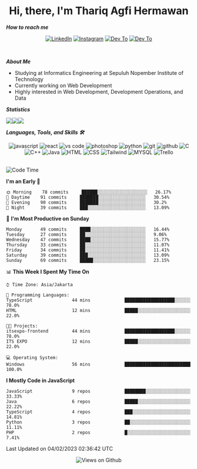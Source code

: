 <div align="center">
  <h1>Hi, there, I'm Thariq Agfi Hermawan</h1>
</div>


***How to reach me***
<p align='center'>
   <a href="https://www.linkedin.com/in/thariqagfihermawan" target="_blank"><img src="https://img.shields.io/badge/LinkedIn-0077B5?style=for-the-badge&logo=linkedin&logoColor=white" alt="LinkedIn"></a>
   <a href="https://www.instagram.com/thoriqagfi" target="_blank"><img src="https://img.shields.io/badge/Instagram-E4405F?style=for-the-badge&logo=instagram&logoColor=white" alt="Instagram"></a>
   <a href="https://medium.com/@thoriq.aghfi60" target="_blank"><img src="https://img.shields.io/badge/Medium-12100E?style=for-the-badge&logo=medium&logoColor=white" alt="Dev To"></a>
   <a href="https://linktr.ee/thoriqagfi" target="_blank"><img src="https://img.shields.io/badge/linktree-1de9b6?style=for-the-badge&logo=linktree&logoColor=white" alt="Dev To"></a>
</p>

<br>

***About Me***
- Studying at Informatics Engineering at Sepuluh Nopember Institute of Technology
- Currently working on Web Development
- Highly interested in Web Development, Development Operations, and Data

***Statistics***

<!-- [![GitHub Streak](http://github-readme-streak-stats.herokuapp.com?user=thoriqagfi&theme=dark)](https://git.io/streak-stats) -->

<div align="center">
  <div style="display: flex;">
    <img src="http://github-readme-streak-stats.herokuapp.com?user=thoriqagfi&theme=chartreuse-dark"/>
    <img src="https://github-readme-stats.vercel.app/api/top-langs/?username=thoriqagfi&layout=compact&&theme=chartreuse-dark&langs_count=8)](https://github.com/thoriqagfi"/>
    <img src="https://github-readme-stats.vercel.app/api?username=thoriqagfi&show_icons=true&theme=chartreuse-dark"/>
  </div>
</div>

<!-- [![Top Langs](https://github-readme-stats.vercel.app/api/top-langs/?username=thoriqagfi&layout=compact&&theme=chartreuse-dark&langs_count=8)](https://github.com/thoriqagfi)
< ![Agfi's GitHub stats](https://github-readme-stats.vercel.app/api?username=thoriqagfi&show_icons=true&theme=chartreuse-dark) -->

***Languages, Tools, and Skills 🛠***

  <div align="center">
    <img src="https://img.shields.io/badge/JavaScript-F7DF1E?style=for-the-badge&logo=javascript&logoColor=black" alt="javascript" />
    <img src="https://img.shields.io/badge/React-61DAFB?style=for-the-badge&logo=react&logoColor=black" alt="react" />
    <img src="https://img.shields.io/badge/vs%20code-007ACC?style=for-the-badge&logo=visual%20studio%20code&logoColor=white" alt="vs code" />
    <img src="https://img.shields.io/badge/adobe%20photoshop-31A8FF?style=for-the-badge&logo=adobe%20photoshop&logoColor=white" alt="photoshop" />
    <img src="https://img.shields.io/badge/python-3776AB?style=for-the-badge&logo=python&logoColor=white" alt="python" />
    <img src="https://img.shields.io/badge/Git-F05032?style=for-the-badge&logo=git&logoColor=white" alt="git" />
    <img src="https://img.shields.io/badge/GitHub-100000?style=for-the-badge&logo=github&logoColor=white" alt="github" />
    <img src="https://img.shields.io/badge/c-%2300599C.svg?style=for-the-badge&logo=c&logoColor=white" alt="C" />
    <img src="https://img.shields.io/badge/c++-%2300599C.svg?style=for-the-badge&logo=c%2B%2B&logoColor=white" alt="C++" />
    <img src="https://img.shields.io/badge/Java-ED8B00?style=for-the-badge&logo=java&logoColor=white" alt="Java"/>
    <img src="https://img.shields.io/badge/HTML5-E34F26?style=for-the-badge&logo=html5&logoColor=white" alt="HTML" />
    <img src="https://img.shields.io/badge/CSS-239120?&style=for-the-badge&logo=css3&logoColor=white" alt ="CSS" />
    <img src="https://img.shields.io/badge/tailwindcss-%2338B2AC.svg?style=for-the-badge&logo=tailwind-css&logoColor=white" alt="Tailwind" />
    <img src="https://img.shields.io/badge/MySQL-00000F?style=for-the-badge&logo=mysql&logoColor=white" alt="MYSQL" />
    <img src="https://img.shields.io/badge/Trello-%23026AA7.svg?style=for-the-badge&logo=Trello&logoColor=white" alt="Trello" />
  </div><br>

<!--START_SECTION:waka-->
![Code Time](http://img.shields.io/badge/Code%20Time-117%20hrs%2019%20mins-blue)

**I'm an Early 🐤** 

```text
🌞 Morning    78 commits     ██████░░░░░░░░░░░░░░░░░░░   26.17% 
🌆 Daytime    91 commits     ███████░░░░░░░░░░░░░░░░░░   30.54% 
🌃 Evening    90 commits     ███████░░░░░░░░░░░░░░░░░░   30.2% 
🌙 Night      39 commits     ███░░░░░░░░░░░░░░░░░░░░░░   13.09%

```
📅 **I'm Most Productive on Sunday** 

```text
Monday       49 commits     ████░░░░░░░░░░░░░░░░░░░░░   16.44% 
Tuesday      27 commits     ██░░░░░░░░░░░░░░░░░░░░░░░   9.06% 
Wednesday    47 commits     ████░░░░░░░░░░░░░░░░░░░░░   15.77% 
Thursday     33 commits     ██░░░░░░░░░░░░░░░░░░░░░░░   11.07% 
Friday       34 commits     ██░░░░░░░░░░░░░░░░░░░░░░░   11.41% 
Saturday     39 commits     ███░░░░░░░░░░░░░░░░░░░░░░   13.09% 
Sunday       69 commits     █████░░░░░░░░░░░░░░░░░░░░   23.15%

```


📊 **This Week I Spent My Time On** 

```text
⌚︎ Time Zone: Asia/Jakarta

💬 Programming Languages: 
TypeScript               44 mins             ███████████████████░░░░░░   78.0% 
HTML                     12 mins             █████░░░░░░░░░░░░░░░░░░░░   22.0%

🐱‍💻 Projects: 
itsexpo-frontend         44 mins             ███████████████████░░░░░░   78.0% 
ITS EXPO                 12 mins             █████░░░░░░░░░░░░░░░░░░░░   22.0%

💻 Operating System: 
Windows                  56 mins             █████████████████████████   100.0%

```

**I Mostly Code in JavaScript** 

```text
JavaScript               9 repos             ████████░░░░░░░░░░░░░░░░░   33.33% 
Java                     6 repos             █████░░░░░░░░░░░░░░░░░░░░   22.22% 
TypeScript               4 repos             ███░░░░░░░░░░░░░░░░░░░░░░   14.81% 
Python                   3 repos             ██░░░░░░░░░░░░░░░░░░░░░░░   11.11% 
PHP                      2 repos             █░░░░░░░░░░░░░░░░░░░░░░░░   7.41%

```



 Last Updated on 04/02/2023 02:36:42 UTC
<!--END_SECTION:waka-->

<div align="center">
<img src="https://komarev.com/ghpvc/?username=thoriqagfi&color=blue" alt="Views on Github" />
</div>